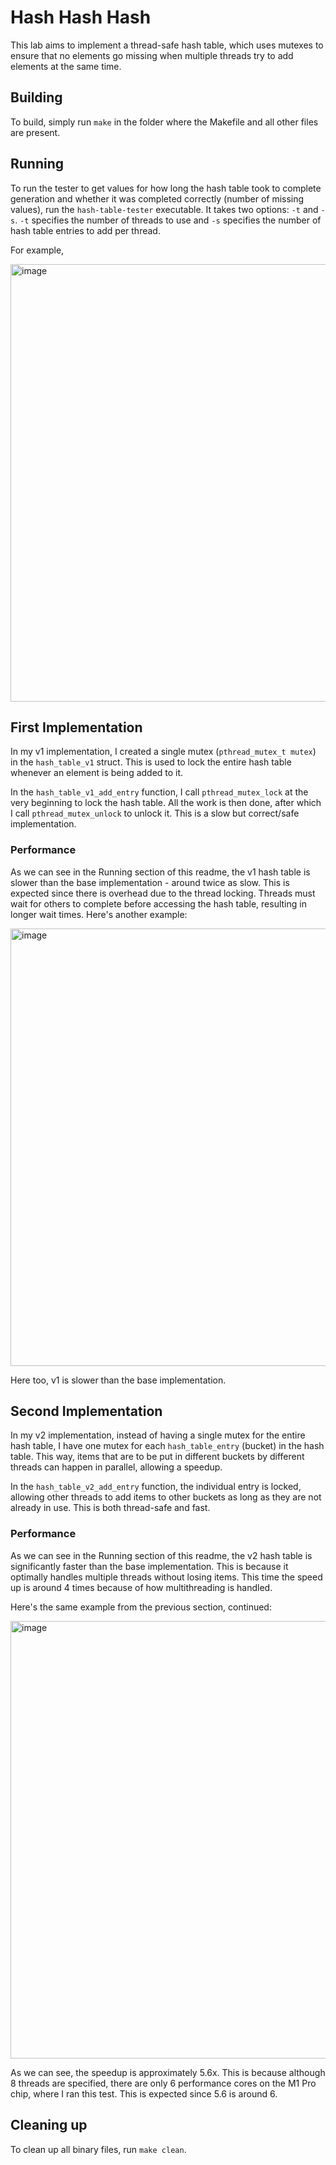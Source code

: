 # Hash Hash Hash
This lab aims to implement a thread-safe hash table, which uses mutexes to ensure that no elements go missing when multiple threads try to add elements at the same time.

## Building
To build, simply run `make` in the folder where the Makefile and all other files are present.

## Running
To run the tester to get values for how long the hash table took to complete generation and whether it was completed correctly (number of missing values), run the `hash-table-tester` executable. It takes two options: `-t` and `-s`. `-t` specifies the number of threads to use and `-s` specifies the number of hash table entries to add per thread.

For example,

<img width="700" alt="image" src="https://github.com/shlokj/cs111-lab3/assets/34567765/484a084b-c76a-429f-b4af-a076061e9715">

## First Implementation

In my v1 implementation, I created a single mutex (`pthread_mutex_t mutex`) in the `hash_table_v1` struct. This is used to lock the entire hash table whenever an element is being added to it.

In the `hash_table_v1_add_entry` function, I call `pthread_mutex_lock` at the very beginning to lock the hash table. All the work is then done, after which I call `pthread_mutex_unlock` to unlock it. This is a slow but correct/safe implementation.

### Performance

As we can see in the Running section of this readme, the v1 hash table is slower than the base implementation - around twice as slow. This is expected since there is overhead due to the thread locking. Threads must wait for others to complete before accessing the hash table, resulting in longer wait times. Here's another example:

<img width="700" alt="image" src="https://github.com/shlokj/cs111-lab3/assets/34567765/86f8a364-9504-4468-b3ad-01039051a0d1">

Here too, v1 is slower than the base implementation.

## Second Implementation
In my v2 implementation, instead of having a single mutex for the entire hash table, I have one mutex for each `hash_table_entry` (bucket) in the hash table. This way, items that are to be put in different buckets by different threads can happen in parallel, allowing a speedup.

In the `hash_table_v2_add_entry` function, the individual entry is locked, allowing other threads to add items to other buckets as long as they are not already in use. This is both thread-safe and fast.

### Performance

As we can see in the Running section of this readme, the v2 hash table is significantly faster than the base implementation. This is because it optimally handles multiple threads without losing items. This time the speed up is around 4 times because of how multithreading is handled.

Here's the same example from the previous section, continued:

<img width="700" alt="image" src="https://github.com/shlokj/cs111-lab3/assets/34567765/9a65421e-02fa-4c96-be94-5ad77682ad52">

As we can see, the speedup is approximately 5.6x. This is because although 8 threads are specified, there are only 6 performance cores on the M1 Pro chip, where I ran this test. This is expected since 5.6 is around 6.

## Cleaning up

To clean up all binary files, run `make clean`.


